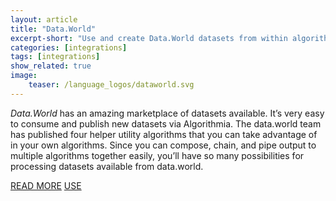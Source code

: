 ```yaml
---
layout: article
title: "Data.World"
excerpt-short: "Use and create Data.World datasets from within algorithms"
categories: [integrations]
tags: [integrations]
show_related: true
image:
    teaser: /language_logos/dataworld.svg
---
```


*Data.World* has an amazing marketplace of datasets available. It’s very easy to consume and publish new datasets via Algorithmia. The data.world team has published four helper utility algorithms that you can take advantage of in your own algorithms.  Since you can compose, chain, and pipe output to multiple algorithms together easily, you’ll have so many possibilities for processing datasets available from data.world.

<a href="https://algorithmia.com/blog/incorporating-datasets-data-world-algorithms" class="btn btn-default btn-primary"><i class="fa fa-book" aria-hidden="true"></i> READ MORE</a>
<a href="/organizations/datadotworld" class="btn btn-default btn-primary"><i class="fa fa-code-fork" aria-hidden="true"></i> USE</a>

